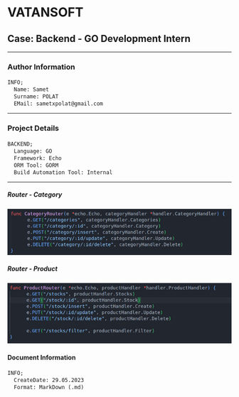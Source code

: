 # VATANSOFT

## Case: Backend - GO Development Intern

---

### Author Information

```
INFO;
  Name: Samet
  Surname: POLAT
  EMail: sametxpolat@gmail.com
```

---

### Project Details

```
BACKEND;
  Language: GO
  Framework: Echo
  ORM Tool: GORM
  Build Automation Tool: Internal
```

---

##### Router - Category

![](/img/router-category.jpeg)

##### Router - Product

![](/img/router-product.jpeg)

#### Document Information

```
INFO;
  CreateDate: 29.05.2023
  Format: MarkDown (.md)
```
